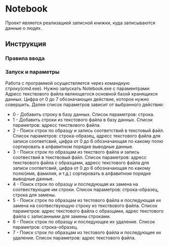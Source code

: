 # Notebook
Проект является реализацией записной книжки, куда записываются данные о людях.
## Инструкция
### Правила ввода
### Запуск и параметры
Работа с программой осуществляется через командную строку(cmd.exe). Нужно запускать Notebook.exe с параментрами: Адресс текствового файла являющегося основной базой хранящихся данных. Цифра от 0 до 7 обозначающих действие, которое нужно совершить.
Далее список параметров зависит от выбранного действия:
* 0 - Добавить строку в базу данных. Список параметров: строка.
* 1 - Добавить строки из текстового файла в базу данных. Список параметров: адресс текствового файла.
* 2 - Поиск строк по образцу и запись соответствий в текстовый файл. Список параметров: строка-образец, адресс текстового файла для записи соответсвий, цифра от 0 до 6 обозначающая по какому полю сортировать в алфавитном порядке выводные данные.
* 3 - Поиск строк по образцам из текствого файла и запись соотвествий в текствовый файл. Список параметров: адресс текствового файла с образцами, адресс текстового файла для записи соответсвий, цифра от 0 до 6 обозначающая по какому полю(имя, фамилия, и т.д.) сортировать в алфавитном порядке выводные данные.
* 4 - Поиск строк по образцу и последующая их замена на соотвествующие им строки. Список параметров: строка-образец, строка для замены.
* 5 - Поиск строк по образцам из тестового файла и последующая их замена на соотвествующую строку из текствового файла. Список параметров: адрес текстового файла с образцами, адрес текстового файла с записанными для замены строками.
* 6 - Поиск строк по образцу и последующее их удаление. Список параметров: строка-образец.
* 7 - Поиск строк по образцам из тестового файла и последующее их удаление. Список параметров: адрес текстового файла.

